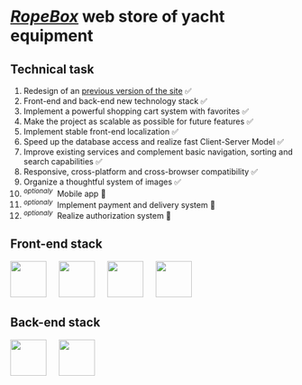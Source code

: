 # [***RopeBox***](https://yachtshop.ee) web store of yacht equipment

## Technical task
1. Redesign of an [previous version of the site](http://www.ropebox.ru/) ✅
2. Front-end and back-end new technology stack ✅
3. Implement a powerful shopping cart system with favorites ✅
4. Make the project as scalable as possible for future features ✅
5. Implement stable front-end localization ✅
6. Speed up the database access and realize fast Client-Server Model ✅
7. Improve existing services and complement basic navigation, sorting and search capabilities ✅
8. Responsive, cross-platform and cross-browser compatibility ✅
9. Organize a thoughtful system of images ✅
10. <sup>*optionaly*</sup>&nbsp; Mobile app 🤔
11. <sup>*optionaly*</sup>&nbsp; Implement payment and delivery system 🤔
12. <sup>*optionaly*</sup>&nbsp; Realize authorization system 🤔

## Front-end stack 

<p>
<img background-color='#ECD53F' width='64' src='https://user-images.githubusercontent.com/117864556/231820036-c18eedb0-8f17-4316-988b-12f1e331b2f3.svg'/>
&emsp;
<img background-color='#ECD53F' width='64' src='https://user-images.githubusercontent.com/117864556/231822337-e7f5ac40-8640-4be1-b23a-d43fd642262c.svg'/>
&emsp;
<img background-color='#ECD53F' width='64' src='https://user-images.githubusercontent.com/117864556/231822633-2a95fe34-3182-4ab9-8025-2c78027190a8.svg'/>
&emsp;
<img background-color='#ECD53F' width='64' src='https://user-images.githubusercontent.com/117864556/231823330-a690159b-92b3-4127-a6f2-52ef8356371e.svg'/>

## Back-end stack

<p>
<img background-color='#ECD53F' width='64' src='https://user-images.githubusercontent.com/117864556/231824252-08d1c71a-1e9c-492a-9762-e72268ab52b8.svg'/>
&emsp;
<img background-color='#ECD53F' width='64' src='https://user-images.githubusercontent.com/117864556/231853059-42dbeb92-46e5-464c-96fb-1f96c318f2b3.svg'/>
